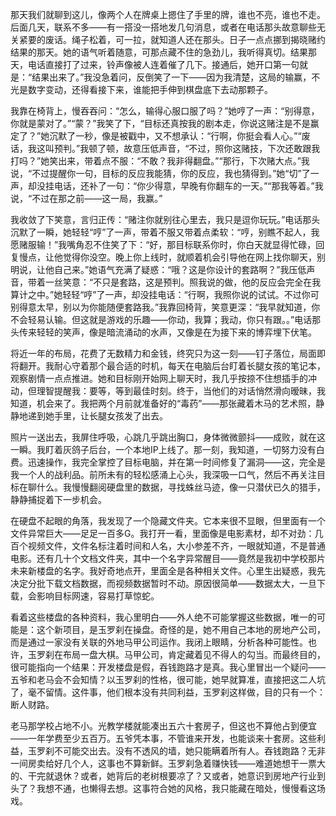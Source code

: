 那天我们就聊到这儿，像两个人在牌桌上摁住了手里的牌，谁也不亮，谁也不走。后面几天，联系不多——有一搭没一搭地发几句消息，或者在电话那头故意聊些无关紧要的废话。绳子松着，可一拉，就知道人还在那头。日子一点点挪到揭晓赌约结果的那天。她的语气听着随意，可那点藏不住的急劲儿，我听得真切。结果那天，电话直接打了过来，铃声像被人连着催了几下。接通后，她开口第一句就是：“结果出来了。”我没急着问，反倒笑了一下——因为我清楚，这局的输赢，不光是数字变动，还得看接下来，谁能把手伸到棋盘底下去动那颗子。

我靠在椅背上，慢吞吞问：“怎么，输得心服口服了吗？”她哼了一声：“别得意，你就是蒙对了。”“蒙？”我笑了下，“目标还真按我的剧本走，你说这赌注是不是赢定了？”她沉默了一秒，像是被戳中，又不想承认：“行啊，你挺会看人心。”“废话，我这叫预判。”我顿了顿，故意压低声音，“不过，照你这赌技，下次还敢跟我打吗？”她笑出来，带着点不服：“不敢？我非得翻盘。”“那行，下次赌大点。”我说，“不过提醒你一句，目标的反应我能猜，你的反应，我也猜得到。”她“切”了一声，却没挂电话，还补了一句：“你少得意，早晚有你翻车的一天。”“那我等着。”我说，“不过在那之前——这一局，我赢。”   

我收敛了下笑意，言归正传：“赌注你就别往心里去，我只是逗你玩玩。”电话那头沉默了一瞬，她轻轻“哼”了一声，带着不服又带着点柔软：“哼，别瞧不起人，我愿赌服输！”我嘴角忍不住笑了下：“好，那目标联系你时，你白天就显得忙碌，回复慢点，让他觉得你没空。晚上你上线时，就顺着机会引导他在网上找你聊天，别明说，让他自己来。”她语气充满了疑惑：“哦？这是你设计的套路啊？”我压低声音，带着一丝笑意：“不只是套路，这是预判。照我说的做，他的反应会完全在我算计之中。”她轻轻“哼”了一声，却没挂电话：“行啊，我照你说的试试。不过你可别得意太早，别以为你能随便套路我。”我靠回椅背，笑意更深：“我早就知道，你不会轻易认输。但这就是游戏的乐趣——你动，我算；我动，你只有跟。。”电话那头传来轻轻的笑声，像是暗流涌动的水声，又像是在为接下来的博弈埋下伏笔。

将近一年的布局，花费了无数精力和金钱，终究只为这一刻——钉子落位，局面即将翻开。我耐心守着那个最合适的时机，每天在电脑后台盯着长腿女孩的笔记本，观察剧情一点点推进。她和目标刚开始网上聊天时，我几乎按捺不住想插手的冲动，但理智提醒我：要等，等到最佳时刻。终于，当他们的对话悄然滑向暧昧，我知道，机会来了。我把两个月前就准备好的“毒药”——那张藏着木马的艺术照，静静地递到她手里，让长腿女孩发了出去。

照片一送出去，我屏住呼吸，心跳几乎跳出胸口，身体微微颤抖——成败，就在这一瞬。我盯着灰鸽子后台，一个本地IP上线了。那一刻，我知道，一切努力没有白费。迅速操作，我完全掌控了目标电脑，并在第一时间修复了漏洞——这，完全是我一个人的战利品。前所未有的轻松感涌上心头，我深吸一口气，然后不再关注目标在聊什么。我慢慢翻阅硬盘里的数据，寻找蛛丝马迹，像一只潜伏已久的猎手，静静捕捉着下一步机会。

在硬盘不起眼的角落，我发现了一个隐藏文件夹。它本来很不显眼，但里面有一个文件异常巨大——足足一百多G。我打开一看，里面像是电影素材，却不对劲：几百个视频文件，文件名标注着时间和人名，大小参差不齐，一眼就知道，不是普通电影。还有几十个文档文件夹，其中一个名字异常醒目——竟然是我初中学校那片未来新楼盘的名字。我好奇地点开，里面全是各种相关文件。心里生出疑惑，我先决定分批下载文档数据，而视频数据暂时不动。原因很简单——数据太大，一旦下载，会影响目标网速，容易打草惊蛇。

看着这些楼盘的各种资料，我心里明白——外人绝不可能掌握这些数据，唯一的可能是：这个新项目，是玉罗刹在操盘。奇怪的是，她不用自己本地的房地产公司，而是通过一家没有关联的外地马甲公司运作。我闭上眼睛，分析各种可能性。也许，玉罗刹在布局一盘大棋。马甲公司，肯定藏着见不得人的勾当。而最终目的，很可能指向一个结果：开发楼盘是假，吞钱跑路才是真。我心里冒出一个疑问——五爷和老马会不会知情？以玉罗刹的性格，很可能，她早就算准，直接把这二人坑了，毫不留情。这件事，他们根本没有共同利益，玉罗刹这样做，目的只有一个：断人财路。

老马那学校占地不小。光教学楼就能凑出五六十套房子，但这也不算他占到便宜——一年学费至少五百万。五爷凭本事，不管谁来开发，也能谈来十套房。这些利益，玉罗刹不可能交出去。没有不透风的墙，她只能瞒着所有人。吞钱跑路？无非一间房卖给好几个人，这事也不算新鲜。玉罗刹急着赚快钱——难道她想干一票大的、干完就退休？或者，她背后的老树根要凉了？又或者，她意识到房地产行业到头了？我想不通，也懒得去想。这事符合她的风格，我只能藏在暗处，慢慢看这场戏。